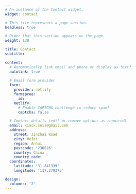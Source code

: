 ```yaml
---
# An instance of the Contact widget.
widget: contact

# This file represents a page section.
headless: true

# Order that this section appears on the page.
weight: 130

title: Contact
subtitle:

content:
  # Automatically link email and phone or display as text?
  autolink: true
  
  # Email form provider
  form:
    provider: netlify
    formspree:
      id:
    netlify:
      # Enable CAPTCHA challenge to reduce spam?
      captcha: false

  # Contact details (edit or remove options as required)
  email: xiaox.seis@gmail.com
  address:
    street: Jinzhai Road
    city: Hefei
    region: Anhui
    postcode: '230026'
    country: China
    country_code: 
  coordinates:
    latitude: '31.841339'
    longitude: '117.270375'

design:
  columns: '2'
---
```

